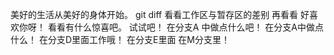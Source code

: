 美好的生活从美好的身体开始。
git diff
看看工作区与暂存区的差别
再看看
好喜欢你呀！
看看有什么惊喜吧。
试试吧！
在分支A 中做点什么吧！
在分支A中做点什么！
在分支D里面工作哦！
在分支E里面
在M分支里！


